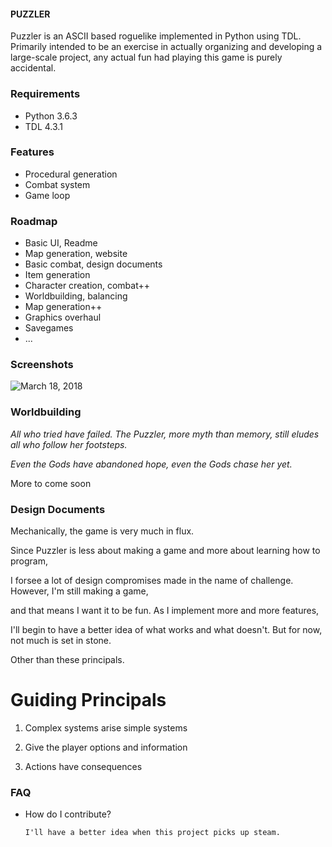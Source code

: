 #### PUZZLER

Puzzler is an ASCII based roguelike implemented in Python using TDL. Primarily intended to be an exercise in actually organizing and developing a large-scale project, any actual fun had playing this game is purely accidental.

### Requirements
+ Python 3.6.3
+ TDL    4.3.1

### Features
+ Procedural generation
+ Combat system
+ Game loop

### Roadmap
+ Basic UI, Readme
+ Map generation, website
+ Basic combat, design documents
+ Item generation
+ Character creation, combat++
+ Worldbuilding, balancing
+ Map generation++
+ Graphics overhaul
+ Savegames
+ ...

### Screenshots
![March 18, 2018](https://i.imgur.com/Erd8ZA5.png?1)

### Worldbuilding
*All who tried have failed. The Puzzler, more myth than memory, still eludes all who follow her footsteps.*

*Even the Gods have abandoned hope, even the Gods chase her yet.*

More to come soon

### Design Documents
Mechanically, the game is very much in flux. 

Since Puzzler is less about making a game and more about learning how to program,

I forsee a lot of design compromises made in the name of challenge. However, I'm still making a game, 

and that means I want it to be fun. As I implement more and more features, 

I'll begin to have a better idea of what works and what doesn't. But for now, not much is set in stone. 

Other than these principals.

# Guiding Principals

1. Complex systems arise simple systems

2. Give the player options and information

3. Actions have consequences

### FAQ
+ How do I contribute?

      I'll have a better idea when this project picks up steam.

